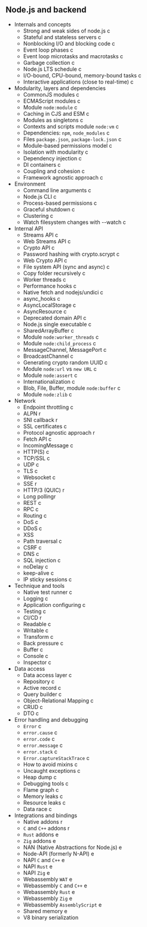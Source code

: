 ## Node.js and backend

- Internals and concepts
  - Strong and weak sides of node.js c
  - Stateful and stateless servers c
  - Nonblocking I/O and blocking code c
  - Event loop phases c
  - Event loop microtasks and macrotasks c
  - Garbage collection c
  - Node.js LTS schedule c
  - I/O-bound, CPU-bound, memory-bound tasks c
  - Interactive applications (close to real-time) c
- Modularity, layers and dependencies
  - CommonJS modules c
  - ECMAScript modules c
  - Module `node:module` c
  - Caching in CJS and ESM c
  - Modules as singletons c
  - Contexts and scripts module `node:vm` c
  - Dependencies: `npm`, `node_modules` c
  - Files `package.json`, `package-lock.json` c
  - Module-based permissions model c
  - Isolation with modularity c
  - Dependency injection c
  - DI containers c
  - Coupling and cohesion c
  - Framework agnostic approach c
- Environment
  - Command line arguments c
  - Node.js CLI c
  - Process-based permissions c
  - Graceful shutdown c
  - Clustering c
  - Watch filesystem changes with --watch c
- Internal API
  - Streams API c
  - Web Streams API c
  - Crypto API c
  - Password hashing with crypto.scrypt c
  - Web Crypto API c
  - File system API (sync and async) c
  - Copy folder recursively c
  - Worker threads c
  - Performance hooks c
  - Native fetch and nodejs/undici c
  - async_hooks c
  - AsyncLocalStorage c
  - AsyncResource c
  - Deprecated domain API c
  - Node.js single executable c
  - SharedArrayBuffer c
  - Module `node:worker_threads` c
  - Module `node:child_process` c
  - MessageChannel, MessagePort c
  - BroadcastChannel c
  - Generating crypto random UUID c
  - Module `node:url` vs `new URL` c
  - Module `node:assert` c
  - Internationalization c
  - Blob, File, Buffer, module `node:buffer` c
  - Module `node:zlib` c
- Network
  - Endpoint throttling c
  - ALPN r
  - SNI callback r
  - SSL certificates c
  - Protocol agnostic approach r
  - Fetch API c
  - IncomingMessage c
  - HTTP(S) c
  - TCP/SSL c
  - UDP c
  - TLS c
  - Websocket c
  - SSE r
  - HTTP/3 (QUIC) r
  - Long pollingr 
  - REST c
  - RPC c
  - Routing c
  - DoS c
  - DDoS c
  - XSS
  - Path traversal c
  - CSRF c
  - DNS c
  - SQL injection c
  - noDelay c
  - keep-alive c
  - IP sticky sessions c
- Technique and tools
  - Native test runner c
  - Logging c
  - Application configuring c
  - Testing c
  - CI/CD r
  - Readable c
  - Writable c
  - Transform c
  - Back pressure c
  - Buffer c
  - Console c
  - Inspector c
- Data access
  - Data access layer c
  - Repository c
  - Active record c
  - Query builder c
  - Object-Relational Mapping c
  - CRUD c
  - DTO c
- Error handling and debugging
  - `Error` c
  - `error.cause` c
  - `error.code` c
  - `error.message` c
  - `error.stack` c
  - `Error.captureStackTrace` c
  - How to avoid mixins c
  - Uncaught exceptions c
  - Heap dump c
  - Debugging tools c
  - Flame graph c
  - Memory leaks c
  - Resource leaks c
  - Data race c
- Integrations and bindings
  - Native addons r
  - `C` and `C++` addons r
  - `Rust` addons e
  - `Zig` addons e
  - NAN (Native Abstractions for Node.js) e
  - Node-API (formerly N-API) e
  - NAPI `C` and `C++` e
  - NAPI `Rust` e
  - NAPI `Zig` e
  - Webassembly `WAT` e
  - Webassembly `C` and `C++` e
  - Webassembly `Rust` e
  - Webassembly `Zig` e 
  - Webassembly `AssemblyScript` e
  - Shared memory e
  - V8 binary serialization 
